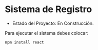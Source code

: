 # Sistema de Registro

- Estado del Proyecto: En Construcción.

Para ejecutar el sistema debes colocar:

```npm install react```
